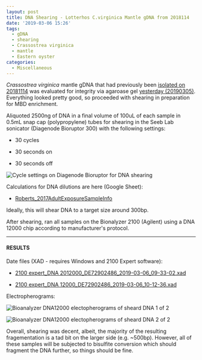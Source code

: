 ```yaml
---
layout: post
title: DNA Shearing - Lotterhos C.virginica Mantle gDNA from 2018114
date: '2019-03-06 15:26'
tags:
  - gDNA
  - shearing
  - Crassostrea virginica
  - mantle
  - Eastern oyster
categories:
  - Miscellaneous
---
```

_Crassostrea virginica_ mantle gDNA that had previously been [isolated on 20181114](https://robertslab.github.io/sams-notebook/2018/11/14/DNA-Isolation-and-Quantification-Lotterhos-C.virginica-Mantle-DNA.html) was evaluated for integrity via agaroase gel [yesterday (20190305)](https://robertslab.github.io/sams-notebook/2019/03/05/Agarose-Gel-Lotterhos-C.virginica-Mantle-DNA-from-20181114.html). Everything looked pretty good, so proceeded with shearing in preparation for MBD enrichment.

Aliquoted 2500ng of DNA in a final volume of 100uL of each sample in 0.5mL snap cap (polypropylene) tubes for shearing in the Seeb Lab sonicator (Diagenode Bioruptor 300) with the following settings:

- 30 cycles

- 30 seconds on

- 30 seconds off

![Cycle settings on Diagenode Bioruptor for DNA shearing](https://github.com/RobertsLab/sams-notebook/blob/master/images/20190306_bioruptor_settings_DNA_shearing.jpg?raw=true)

Calculations for DNA dilutions are here (Google Sheet):

- [Roberts_2017AdultExposureSampleInfo](https://docs.google.com/spreadsheets/d/1cDLmp6jKf37gnPTwHDR07dNt-t3_jzGE2TC2afagouM/edit?usp=sharing)

Ideally, this will shear DNA to a target size around 300bp.

After shearing, ran all samples on the Bionalyzer 2100 (Agilent) using a DNA 12000 chip according to manufacturer's protocol.


---

#### RESULTS

Date files (XAD - requires Windows and 2100 Expert software):

- [2100 expert_DNA 2012000_DE72902486_2019-03-06_09-33-02.xad](http://owl.fish.washington.edu/Athaliana/20190306_virginica_bioanlyzer/2100%20expert_DNA%2012000_DE72902486_2019-03-06_09-33-02.xad)

- [2100 expert_DNA 12000_DE72902486_2019-03-06_10-12-36.xad](http://owl.fish.washington.edu/Athaliana/20190306_virginica_bioanlyzer/2100%20expert_DNA%2012000_DE72902486_2019-03-06_10-12-36.xad)

Electropherograms:

![Bioanalyzer DNA12000 electopherograms of sheard DNA 1 of 2](http://owl.fish.washington.edu/Athaliana/20190306_virginica_bioanlyzer/20190306_virginica_bioanalyzer_electropherogram_all-01.jpg)

![Bioanalyzer DNA12000 electopherograms of sheard DNA 2 of 2](http://owl.fish.washington.edu/Athaliana/20190306_virginica_bioanlyzer/20190306_virginica_bioanalyzer_electropherogram_all-02.jpg)


Overall, shearing was decent, albeit, the majority of the resulting fragementation is a tad bit on the larger side (e.g. ~500bp). However, all of these samples will be subjected to bisulfite conversion which should fragment the DNA further, so things should be fine.
